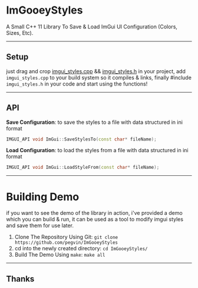 # ImGooeyStyles
A Small C++ 11 Library To Save &amp; Load ImGui UI Configuration (Colors, Sizes, Etc).

---
## Setup

just drag and crop [imgui_styles.cpp](./imgui_styles.cpp) && [imgui_styles.h](imgui_styles.h) in your project, add `imgui_styles.cpp` to your build system so it compiles & links, finally #include `imgui_styles.h` in your code and start using the functions!

---
## API

**Save Configuration**: to save the styles to a file with data structured in ini format

```c++
IMGUI_API void ImGui::SaveStylesTo(const char* fileName);
```

**Load Configuration**: to load the styles from a file with data structured in ini format

```c++
IMGUI_API void ImGui::LoadStyleFrom(const char* fileName);
```

---
# Building Demo

if you want to see the demo of the library in action, i've provided a demo which you can build & run, it can be used as a tool to modify imgui styles and save them for use later.

1. Clone The Repository Using Git: `git clone https://github.com/pegvin/ImGooeyStyles`
2. cd into the newly created directory: `cd ImGooeyStyles/`
3. Build The Demo Using `make`: `make all`

---
## Thanks
